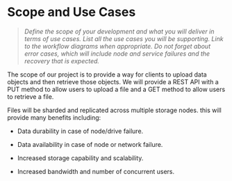 # Scope and Use Cases

> *Define the scope of your development and what you will deliver in terms of use cases. List all the use cases you will be supporting. Link to the workflow diagrams when appropriate. Do not forget about error cases, which will include node and service failures and the recovery that is expected.*

The scope of our project is to provide a way for clients to upload data objects and then retrieve those objects. We will provide a REST API with a PUT method to allow users to upload a file and a GET method to allow users to retrieve a file. 

Files will be sharded and replicated across multiple storage nodes. this will provide many benefits including:

- Data durability in case of node/drive failure.

- Data availability in case of node or network failure.

- Increased storage capability and scalability.

- Increased bandwidth and number of concurrent users.
